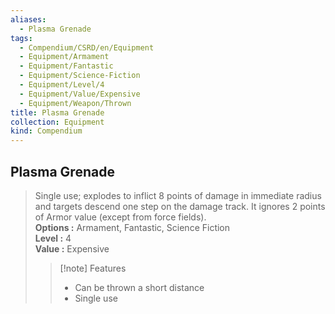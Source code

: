 ```yaml
---
aliases:
  - Plasma Grenade
tags:
  - Compendium/CSRD/en/Equipment
  - Equipment/Armament
  - Equipment/Fantastic
  - Equipment/Science-Fiction
  - Equipment/Level/4
  - Equipment/Value/Expensive
  - Equipment/Weapon/Thrown
title: Plasma Grenade
collection: Equipment
kind: Compendium
---
```

## Plasma Grenade  
  
>Single use; explodes to inflict 8 points of damage in immediate radius and targets descend one step on the damage track. It ignores 2 points of Armor value (except from force fields).  
> **Options :** Armament, Fantastic, Science Fiction  
> **Level :** 4  
> **Value :** Expensive  
>>[!note] Features  
>> - Can be thrown a short distance  
>> - Single use